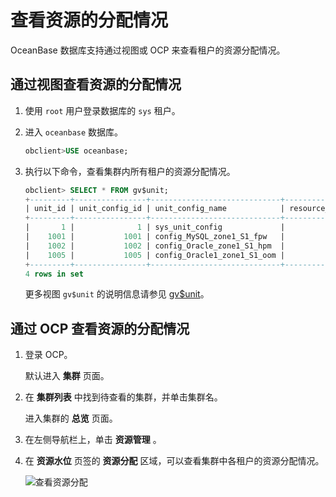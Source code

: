 查看资源的分配情况 
==============================

OceanBase 数据库支持通过视图或 OCP 来查看租户的资源分配情况。

通过视图查看资源的分配情况 
----------------------------------

1. 使用 `root` 用户登录数据库的 `sys` 租户。

   

2. 进入 `oceanbase` 数据库。

   ```sql
   obclient>USE oceanbase;
   ```

   

3. 执行以下命令，查看集群内所有租户的资源分配情况。

   ```sql
   obclient> SELECT * FROM gv$unit;
   +---------+----------------+-----------------------------+------------------+------------------------+-------+-----------+-------------+----------------+----------+---------------------+-----------------------+---------+---------+-------------+-------------+----------+----------+---------------+---------------------+
   | unit_id | unit_config_id | unit_config_name            | resource_pool_id | resource_pool_name     | zone  | tenant_id | tenant_name | svr_ip         | svr_port | migrate_from_svr_ip | migrate_from_svr_port | max_cpu | min_cpu | max_memory  | min_memory  | max_iops | min_iops | max_disk_size | max_session_num     |
   +---------+----------------+-----------------------------+------------------+------------------------+-------+-----------+-------------+----------------+----------+---------------------+-----------------------+---------+---------+-------------+-------------+----------+----------+---------------+---------------------+
   |       1 |              1 | sys_unit_config             |                1 | sys_pool               | zone1 |         1 | sys         | xx.xx.xx.217 |     2882 |                     |                     0 |       5 |     2.5 | 16106127360 | 12884901888 |    10000 |     5000 |  179593805824 | 9223372036854775807 |
   |    1001 |           1001 | config_MySQL_zone1_S1_fpw   |             1001 | pool_MySQL_zone1_fpw   | zone1 |      1001 | MySQL       | xx.xx.xx.217 |     2882 |                     |                     0 |     1.5 |     1.5 |  6442450944 |  6442450944 |     1250 |     1250 |  536870912000 |                 375 |
   |    1002 |           1002 | config_Oracle_zone1_S1_hpm  |             1002 | pool_Oracle_zone1_hpm  | zone1 |      1002 | Oracle      | xx.xx.xx.217 |     2882 |                     |                     0 |     1.5 |     1.5 |  6442450944 |  6442450944 |     1250 |     1250 |  536870912000 |                 375 |
   |    1005 |           1005 | config_Oracle1_zone1_S1_oom |             1005 | pool_Oracle1_zone1_oom | zone1 |      1003 | Oracle2     | xx.xx.xx.217 |     2882 |                     |                     0 |     1.5 |     1.5 |  6442450944 |  6442450944 |     1250 |     1250 |  536870912000 |                 375 |
   +---------+----------------+-----------------------------+------------------+------------------------+-------+-----------+-------------+----------------+----------+---------------------+-----------------------+---------+---------+-------------+-------------+----------+----------+---------------+---------------------+
   4 rows in set
   ```

   

   更多视图 `gv$unit` 的说明信息请参见 [gv$unit](t2004449.md#topic-2004449)。
   




通过 OCP 查看资源的分配情况 
-------------------------------------

1. 登录 OCP。

   默认进入 **集群** 页面。
   

2. 在 **集群列表** 中找到待查看的集群，并单击集群名。

   进入集群的 **总览** 页面。
   

3. 在左侧导航栏上，单击 **资源管理** 。

   

4. 在 **资源水位** 页签的 **资源分配** 区域，可以查看集群中各租户的资源分配情况。

   ![查看资源分配](https://help-static-aliyun-doc.aliyuncs.com/assets/img/zh-CN/9548251361/p323792.png)
   




